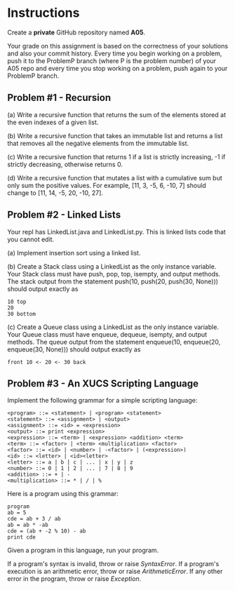 # Instructions

Create a **private** GitHub repository named **A05**.

Your grade on this assignment is based on the correctness of your solutions and also your commit history.  Every time you begin working on a problem, push it to the ProblemP branch (where P is the problem number) of your A05 repo and every time you stop working on a problem, push again to your ProblemP branch.    

## Problem #1 - Recursion

(a) Write a recursive function that returns the sum of the elements stored at the even indexes of a given list.

(b) Write a recursive function that takes an immutable list and returns a list that removes all the negative elements from the immutable list.

(c) Write a recursive function that returns 1 if a list is strictly increasing, -1 if strictly decreasing, otherwise returns 0.

(d) Write a recursive function that mutates a list with a cumulative sum but only sum the positive values.  For example, [11, 3, -5, 6, -10, 7] should change to [11, 14, -5, 20, -10, 27].


## Problem #2 - Linked Lists

Your repl has LinkedList.java and LinkedList.py.  This is linked lists code that you cannot edit.

(a) Implement insertion sort using a linked list.

(b) Create a Stack class using a LinkedList as the only instance variable.  Your Stack class must have push, pop, top, isempty, and output methods.  The stack output from the statement
    push(10, push(20, push(30, None)))
should output exactly as

```
10 top 
20
30 bottom
```
(c) Create a Queue class using a LinkedList as the only instance variable.  Your Queue class must have enqueue, dequeue, isempty, and output methods.  The queue output from the statement
    enqueue(10, enqueue(20, enqueue(30, None)))
should output exactly as

```
front 10 <- 20 <- 30 back
```

## Problem #3 - An XUCS Scripting Language

Implement the following grammar for a simple scripting language:

```
<program> ::= <statement> | <program> <statement>
<statement> ::= <assignment> | <output>
<assignment> ::= <id> = <expression>
<output> ::= print <expression>
<expression> ::= <term> | <expression> <addition> <term>
<term> ::= <factor> | <term> <multiplication> <factor>
<factor> ::= <id> | <number> | -<factor> | (<expression>)
<id> ::= <letter> | <id><letter>
<letter> ::= a | b | c | ... | x | y | z
<number> ::= 0 | 1 | 2 | ... | 7 | 8 | 9
<addition> ::= + | -
<multiplication> ::= * | / | %
```
Here is a program using this grammar:

```
program
ab = 5
cde = ab + 3 / ab
ab = ab * -ab
cde = (ab + -2 % 10) - ab
print cde
```

Given a program in this language, run your program.

If a program's syntax is invalid, throw or raise *SyntaxError*.  If a program's execution is an arithmetic error, throw or raise *ArithmeticError*.  If any other error in the program, throw or raise *Exception*.